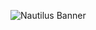 ![Nautilus Banner](https://user-images.githubusercontent.com/4832319/161444502-33ac9d46-1902-4021-aba6-e4289b2b2581.png)

